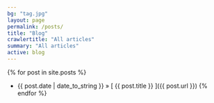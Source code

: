 ```yaml
---
bg: "tag.jpg"
layout: page
permalink: /posts/
title: "Blog"
crawlertitle: "All articles"
summary: "All articles"
active: blog
---
```


{% for post in site.posts %}
  * {{ post.date | date_to_string }} &raquo; [ {{ post.title }} ]({{
    post.url }})
{% endfor %}
